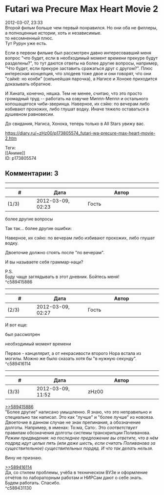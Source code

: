 Futari wa Precure Max Heart Movie 2
===================================

  
2012-03-07, 23:33  
 Второй фильм больше чем первый понравился. Но они оба не филлеры, а полноценные истории, хоть и независимые.   
 то несомненный плюс.   
 Тут Рурун уже есть.   
   
 Если в первом фильме был рассмотрен давно интересовавший меня вопрос "что будет, если в необходимый момент времени прекуре будут разделены?", то тут даются ответы на более другие вопросы, например, "Что будет, если прекуре заставить сражаться друг с другом?". Плюс интересная концепция, что злодеев тоже двое и они говорят, что они "сайкё: но конби" (сильнейшая парочка), а Нагисе и Хоноке приходится доказывать обратное.   
   
 И Хината, конечно, няшка. Тем не менее, считаю, что это просто громадный труд -- работать на озвучке Миппл-Меппл и остального копошащегося чиби-зверинца. Наверное, их сэйю: по вечерам либо избивают прохожих, либо глушат водку. Иначе тяжело оставаться в душевном равновесии.   
   
 До свидания, Нагиса, Хонока, теперь только в All Stars увижу вас.   
  
<https://diary.ru/~zHz00/p173805574_futari-wa-precure-max-heart-movie-2.htm>  
  
Теги:  
[[Аниме]]  
ID: p173805574  


Комментарии: 3
--------------

  


---



|         #         |              Дата              |                     Автор                     |           ID           |
| --- | --- | --- | --- |
| (1/3) | 2012-03-09, 02:23 | Гость | c589415886 |

  
  более другие вопросы    
   
 Так так... более другие ошибки:   
   
  Наверное, их сэйю: по вечерам либо избивают прохожих, либо глушат водку.    
   
 Двоеточие должно стоять после "по вечерам".   
   
 И вы называете себя граммар-наци?   
   
 P.S.   
 Буду чаще заглядывать в этот дневник. Бойтесь меня!   
 ^c589415886

---



|         #         |              Дата              |                     Автор                     |           ID           |
| --- | --- | --- | --- |
| (2/3) | 2012-03-09, 02:27 | Гость | c589416114 |

  
 И вот еще:   
   
  был рассмотрен    
   
  необходимый момент времени    
   
 Первое - канцелярит, а от некрасивости второго Нора встала из могилы. Можно же было сказать хотя бы "в нужную секунду".   
 ^c589416114

---



|         #         |              Дата              |                     Автор                     |           ID           |
| --- | --- | --- | --- |
| (3/3) | 2012-03-09, 11:52 | zHz00 | c589431130 |

  
  [>>589415886](http://www.diary.ru/~zHz00/p173805574.htm#589415886)    
 "Более другие" написано умышленно. Я знаю, что это неправильно и специально так написал. Это как "лучше" и "более лучше" из новояза.   
 Двоеточие в данном случае не знак препинания, а обозначение долготы. Например, в именах: То:ма, Сато:. Это  *соответствует*  правилам обозначения долготы системы транскрипции Поливанова.   
  *Режим предвидения: на последнее предложение вы ответите, что в нём подряд идут целых пять (или даже шесть, если считать Поливанова за существительное) существительных пордяд. И что так делать нельзя.*    
   
 Вину не признаю.   
   
  [>>589416114](http://www.diary.ru/~zHz00/p173805574.htm#589416114)    
 Да, со стилем проблемы, учёба в техническом ВУЗе и оформление отчётов по лабораторным работам и НИРСам дают о себе знать.   
 Будем работать. Спасибо.   
 ^c589431130